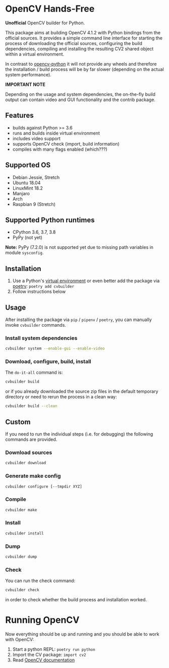 # OpenCV Hands-Free

**Unofficial** OpenCV builder for Python.

This package aims at building OpenCV 4.1.2 with Python bindings from the official sources.
It provides a simple command line interface for starting the process of downloading the
official sources, configuring the build dependencies, compiling and installing the resulting
CV2 shared object within a virtual environment.

In contrast to [opencv-python](https://github.com/skvark/opencv-python) it will not provide any
wheels and therefore the installation / build process will be by far slower (depending on the
actual system performance).

**IMPORTANT NOTE**

Depending on the usage and system dependencies, the on-the-fly build output can
contain video and GUI functionality and the contrib package.


## Features

* builds against Python >= 3.6
* runs and builds inside virtual environment
* includes video support
* supports OpenCV check (import, build information)
* compiles with many flags enabled (which???)

## Supported OS

* Debian Jessie, Stretch
* Ubuntu 18.04
* LinuxMint 18.2
* Manjaro
* Arch
* Raspbian 9 (Stretch)


## Supported Python runtimes

* CPython 3.6, 3.7, 3.8
* PyPy (not yet)

**Note:** PyPy (7.2.0) is not supported yet due to missing path variables in module `sysconfig`.

## Installation

1. Use a Python's [virtual environment](https://docs.python.org/3/library/venv.html)
or even better add the package via [poetry](https://github.com/sdispater/poetry): `poetry add cvbuilder`
1. Follow instructions below


## Usage

After installing the package via `pip` / `pipenv` / `poetry`, you can manually invoke `cvbuilder` commands.

### Install system dependencies

```bash
cvbuilder system --enable-gui --enable-video
```

### Download, configure, build, install

The `do-it-all` command is:

```bash
cvbuilder build
```

or if you already downloaded the source zip files in the default temporary
directory or need to rerun the process in a clean way:

```bash
cvbuilder build --clean
```


## Custom

If you need to run the individual steps (i.e. for debugging) the following
commands are provided.

### Download sources

```bash
cvbuilder download
```

### Generate make config

```bash
cvbuilder configure [--tmpdir XYZ]
```

### Compile

```bash
cvbuilder make
```

### Install

```bash
cvbuilder install
```

### Dump

```bash
cvbuilder dump
```

### Check

You can run the check command:

```bash
cvbuilder check
``` 

in order to check whether the build process and installation worked.


# Running OpenCV

Now everything should be up and running and you should be able to work with OpenCV:

1. Start a python REPL: `poetry run python`
1. Import the CV package: `import cv2`
1. Read [OpenCV documentation](http://docs.opencv.org/)
